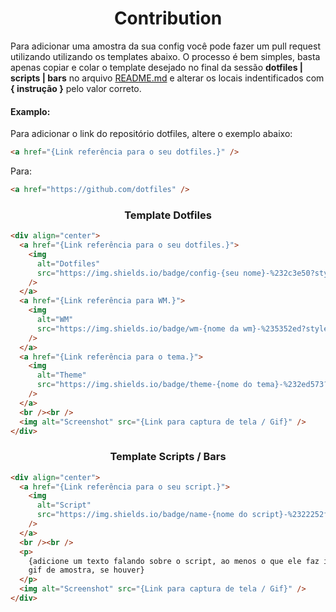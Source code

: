 <h1 align="center">Contribution</h1>

<p>
    Para adicionar uma amostra da sua config você pode fazer um pull request utilizando utilizando os templates abaixo. O processo é bem simples, basta apenas copiar e colar o template desejado no final da sessão <b>dotfiles | scripts | bars</b> no arquivo <a href="https://github.com/hiukky/unixwmbr/blob/master/README.md">README.md</a> e alterar os locais indentificados com <b>{ instrução }</b> pelo valor correto.
</p>

<h4>Examplo:</h4>

Para adicionar o link do repositório dotfiles, altere o exemplo abaixo:

```html
<a href="{Link referência para o seu dotfiles.}" />
```

Para:

```html
<a href="https://github.com/dotfiles" />
```

<h3 align="center">Template Dotfiles</h3>

```html
<div align="center">
  <a href="{Link referência para o seu dotfiles.}">
    <img
      alt="Dotfiles"
      src="https://img.shields.io/badge/config-{seu nome}-%232c3e50?style=for-the-badge"
    />
  </a>
  <a href="{Link referência para WM.}">
    <img
      alt="WM"
      src="https://img.shields.io/badge/wm-{nome da wm}-%235352ed?style=for-the-badge"
    />
  </a>
  <a href="{Link referência para o tema.}">
    <img
      alt="Theme"
      src="https://img.shields.io/badge/theme-{nome do tema}-%232ed573?style=for-the-badge"
    />
  </a>
  <br /><br />
  <img alt="Screenshot" src="{Link para captura de tela / Gif}" />
</div>
```

<h3 align="center">Template Scripts / Bars</h3>

```html
<div align="center">
  <a href="{Link referência para o seu script.}">
    <img
      alt="Script"
      src="https://img.shields.io/badge/name-{nome do script}-%2322252f?style=for-the-badge"
    />
  </a>
  <br /><br />
  <p>
    {adicione um texto falando sobre o script, ao menos o que ele faz imagem ou
    gif de amostra, se houver}
  </p>
  <img alt="Screenshot" src="{Link para captura de tela / Gif}" />
</div>
```
